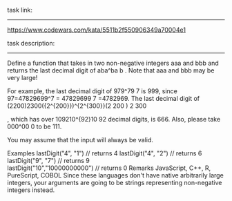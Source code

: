 task link:

---

https://www.codewars.com/kata/5511b2f550906349a70004e1

task description:

---

Define a function that takes in two non-negative integers aaa and bbb and returns the last decimal digit of aba^ba
b
. Note that aaa and bbb may be very large!

For example, the last decimal digit of 979^79
7
is 999, since 97=47829699^7 = 47829699
7
=4782969. The last decimal digit of (2200)2300({2^{200}})^{2^{300}}(2
200
)
2
300

, which has over 109210^{92}10
92
decimal digits, is 666. Also, please take 000^00
0
to be 111.

You may assume that the input will always be valid.

Examples
lastDigit("4", "1") // returns 4
lastDigit("4", "2") // returns 6
lastDigit("9", "7") // returns 9  
lastDigit("10","10000000000") // returns 0
Remarks
JavaScript, C++, R, PureScript, COBOL
Since these languages don't have native arbitrarily large integers, your arguments are going to be strings representing non-negative integers instead.

